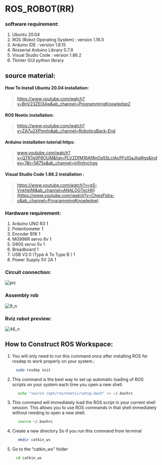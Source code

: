 # ROS_ROBOT(RR)
### software requirement:

1. Ubuntu 20.04
2. ROS (Robot Operating System) :  version 1.16.0 
3. Arduino IDE : version 1.8.15 
4. Rosserial Arduino Library 0.7.9
5. Visual Studio Code :  version 1.86.2 
6. Tkinter GUI python library

## source material:

#### How To Install Ubuntu 20.04 installation:
> https://www.youtube.com/watch?v=BnV23ZEI34w&ab_channel=ProgrammingKnowledge2

#### ROS Noetic installation: 
> https://www.youtube.com/watch?v=ZA7u2XPmnlo&ab_channel=RoboticsBack-End

#### Arduino installation tutorial:https:
> www.youtube.com/watch?v=QTK1g0P8OUM&list=PLVZDfM16Af8nOa5SLcIAcPFzIGaJhaRgs&index=7&t=5875s&ab_channel=infinitychgg

#### Visual Studio Code 1.86.2 installation :
> https://www.youtube.com/watch?v=qS-VnkhkjNI&ab_channel=ANALOGTecHII](https://www.youtube.com/watch?v=ChwsFldra-o&ab_channel=ProgrammingKnowledge)


### Hardware requirement:

1. Arduino UNO R3   1
2. Potentiometer    1
3. Encoder B1K      1
4. MG996R servo 6v  1
5. G90S servo 5v    1
6. Breadboard       1
7. USB V2.0 (Type A To Type B ) 1
8. Power Supply 5V 2A 1

### Circuit connection:

![pic ](https://github.com/Panumart22/Panumart_0104/assets/154341326/ff87c2d9-833e-4717-83b6-9cbd0bccbdb0)

### Assembly rob

![9_n](https://github.com/Panumart22/Panumart_0104/assets/154341326/3af232d0-3b59-4c0c-ba30-124986d7e15b)

### Rviz robot preview:

![46_n](https://github.com/Panumart22/Panumart_0104/assets/154341326/6d161f5b-f1cf-434c-8b7c-9749e2ae3b6d)


## How to Construct ROS Workspace:
1. You will only need to run this command once after installing ROS for rosdep to work properly on your system.:

```bash
     sudo rosdep init 
```
2. This command is the best way to set up automatic loading of ROS scripts on your system each time you open a new shell.
```bash
      echo "source /opt/ros/noetic/setup.bash" >> ~/.bashrc
```
3. This command will immediately load the ROS script in your current shell session. This allows you to use ROS commands in that shell immediately without needing to open a new shell.
```bash
      source ~/.bashrc
```
4. Create a new directory So if you run this command from terminal
```bash
      mkdir catkin_ws

```
5. Go to the “catkin_ws” folder
```bash
     cd catkin_ws
```

